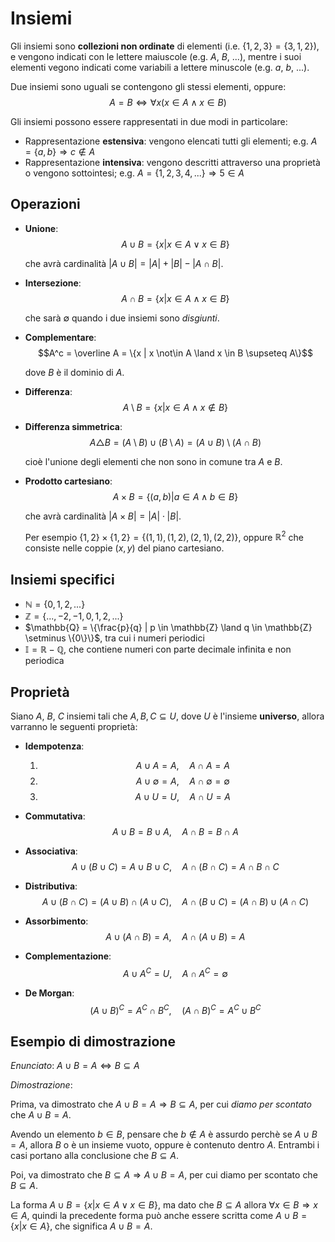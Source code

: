 # Insiemi

Gli insiemi sono **collezioni non ordinate** di elementi (i.e. $\{1, 2, 3\} = \{3, 1, 2\}$), e vengono indicati con le lettere maiuscole (e.g. $A$, $B$, ...), mentre i suoi elementi vegono indicati come variabili a lettere minuscole (e.g. $a$, $b$, ...).

Due insiemi sono uguali se contengono gli stessi elementi, oppure:
$$A = B \Leftrightarrow \forall x (x \in A \land x \in B)$$

Gli insiemi possono essere rappresentati in due modi in particolare:
- Rappresentazione **estensiva**: vengono elencati tutti gli elementi; e.g. $A = \{a, b\} \Rightarrow c \not\in A$
- Rappresentazione **intensiva**: vengono descritti attraverso una proprietà o vengono sottointesi; e.g. $A = \{1, 2, 3, 4, ...\} \Rightarrow 5 \in A$

## Operazioni

- **Unione**:
	$$A \cup B = \{x | x \in A \lor x \in B\}$$

	che avrà cardinalità $|A \cup B| = |A| + |B| - |A \cap B|$.

- **Intersezione**:
	$$A \cap B = \{x | x \in A \land x \in B\}$$

	che sarà $\emptyset$ quando i due insiemi sono _disgiunti_.

- **Complementare**:
	$$A^c = \overline A = \{x | x \not\in A \land x \in B \supseteq A\}$$

	dove $B$ è il dominio di $A$.

- **Differenza**:
	$$A \setminus B = \{x | x \in A \land x \not\in B\}$$

- **Differenza simmetrica**:
	$$A \triangle B = (A \setminus B) \cup (B \setminus A) = (A \cup B) \setminus (A \cap B)$$

	cioè l'unione degli elementi che non sono in comune tra $A$ e $B$.

- **Prodotto cartesiano**:
	$$A \times B = \{(a, b) | a \in A \land b \in B\}$$

	che avrà cardinalità $|A \times B| = |A| \cdot |B|$.

	Per esempio $\{1, 2\} \times \{1, 2\} = \{(1, 1), (1, 2), (2, 1), (2, 2)\}$, oppure $\mathbb{R}^2$ che consiste nelle coppie $(x, y)$ del piano cartesiano.

## Insiemi specifici

- $\mathbb{N} = \{0, 1, 2, ...\}$
- $\mathbb{Z} = \{..., -2, -1, 0, 1, 2, ...\}$
- $\mathbb{Q} = \{\frac{p}{q} | p \in \mathbb{Z} \land q \in \mathbb{Z} \setminus \{0\}\}$, tra cui i numeri periodici
- $\mathbb{I} = \mathbb{R} - \mathbb{Q}$, che contiene numeri con parte decimale infinita e non periodica

## Proprietà

Siano $A$, $B$, $C$ insiemi tali che $A, B, C \subseteq U$, dove $U$ è l'insieme **universo**, allora varranno le seguenti proprietà:

- **Idempotenza**:
	1. $$A \cup A = A, \hspace{1em} A \cap A = A$$
	2. $$A \cup \emptyset = A, \hspace{1em} A \cap \emptyset = \emptyset$$
	3. $$A \cup U = U, \hspace{1em} A \cap U = A$$

- **Commutativa**:
	$$A \cup B = B \cup A, \hspace{1em} A \cap B = B \cap A$$

- **Associativa**:
	$$A \cup (B \cup C) = A \cup B \cup C, \hspace{1em} A \cap (B \cap C) = A \cap B \cap C$$

- **Distributiva**:
	$$A \cup (B \cap C) = (A \cup B) \cap (A \cup C), \hspace{1em} A \cap (B \cup C) = (A \cap B) \cup (A \cap C)$$

- **Assorbimento**:
	$$A \cup (A \cap B) = A, \hspace{1em} A \cap (A \cup B) = A$$

- **Complementazione**:
	$$A \cup A^C = U, \hspace{1em} A \cap A^C = \emptyset$$

- **De Morgan**:
	$$(A \cup B)^C = A^C \cap B^C, \hspace{1em} (A \cap B)^C = A^C \cup B^C$$

## Esempio di dimostrazione

_Enunciato_: $A \cup B = A \Leftrightarrow B \subseteq A$

_Dimostrazione_:

Prima, va dimostrato che $A \cup B = A \Rightarrow B \subseteq A$, per cui _diamo per scontato_ che $A \cup B = A$.

Avendo un elemento $b \in B$, pensare che $b \not\in A$ è assurdo perchè se $A \cup B = A$, allora $B$ o è un insieme vuoto, oppure è contenuto dentro $A$. Entrambi i casi portano alla conclusione che $B \subseteq A$.

Poi, va dimostrato che $B \subseteq A \Rightarrow A \cup B = A$, per cui diamo per scontato che $B \subseteq A$.

La forma $A \cup B = \{x | x \in A \lor x \in B\}$, ma dato che $B \subseteq A$ allora $\forall x \in B \Rightarrow x \in A$, quindi la precedente forma può anche essere scritta come $A \cup B = \{x | x \in A\}$, che significa $A \cup B = A$.

